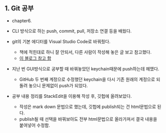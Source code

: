 ## 1. Git 공부

- chapter6.

- CLI 방식으로 하는 push, commit, pull, 저장소 연결 등을 배웠다.

- git의 기본 에디터를 Visual Studio Code로 바꿔줬다.
  - 책에 적힌대로 하니 잘 안되서, 다른 사람이 작성해 놓은 글 보고 참고했다.
  - [이 블로그 참고 함](https://medium.com/@hohpark/vs-code%EB%A5%BC-git-diff-tool%EB%A1%9C-%EC%84%A4%EC%A0%95%ED%95%98%EA%B8%B0-88baa1d9f2b3)

- 지난 번 GUI방식으로 공부할 때 바꿔놓았던 keychain때문에 push하는데 헤맸다. 
  - GitHub 두 번째 계정으로 수정했던 keychain을 다시 기존 원래의 계정으로 되돌려 놓으니 문제없이 push가 되었다.

- 공부 내용 정리를 StackEdit을 이용해 작성 후, 깃헙에 올려보았다.
  - 작성은 mark down 문법으로 했는데, 깃헙에 publish되는 건 html문법으로 된다.
  - publish될 때 선택을 바꿔보아도 전부 html문법으로 올라가져서 결국 내용을 붙여넣어 수정함.
